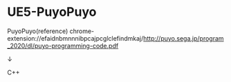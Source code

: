 # UE5-PuyoPuyo
 
PuyoPuyo(reference)
chrome-extension://efaidnbmnnnibpcajpcglclefindmkaj/http://puyo.sega.jp/program_2020/dl/puyo-programming-code.pdf

↓

C++

